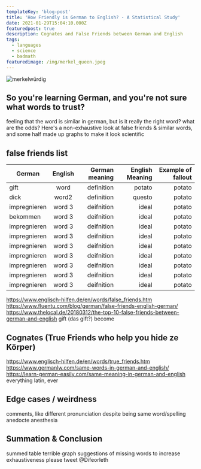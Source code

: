 ```yaml
---
templateKey: 'blog-post'
title: 'How Friendly is German to English? - A Statistical Study'
date: 2021-01-29T15:04:10.000Z
featuredpost: true
description: Cognates and False Friends between German and English
tags:
  - languages
  - science
  - badmath
featuredimage: /img/merkel_queen.jpeg
---
```


![merkelwürdig](/img/merkel_queen.jpeg)
>
## So you're learning German, and you're not sure what words to trust?
>
feeling that the word is similar in german, but is it really the right word? what are the odds?
Here's a non-exhaustive look at false friends & similar words, and some half made up graphs to make it look scientific

## false friends list
| German        | English       | German meaning  | English Meaning | Example of fallout |
| ------------- |:-------------:| ---------------:|----------------:|-------------------:|
| gift          | word          | definition      |      potato     |      potato        |
| dick          | word2         |   definition    |   questo        |      potato        |
| impregnieren  | word 3        |    deifnition   |   ideal         |      potato        |
| bekommen      | word 3        |    deifnition   |   ideal         |      potato        |
| impregnieren  | word 3        |    deifnition   |   ideal         |      potato        |
| impregnieren  | word 3        |    deifnition   |   ideal         |      potato        |
| impregnieren  | word 3        |    deifnition   |   ideal         |      potato        |
| impregnieren  | word 3        |    deifnition   |   ideal         |      potato        |
| impregnieren  | word 3        |    deifnition   |   ideal         |      potato        |
| impregnieren  | word 3        |    deifnition   |   ideal         |      potato        |
| impregnieren  | word 3        |    deifnition   |   ideal         |      potato        |

>
https://www.englisch-hilfen.de/en/words/false_friends.htm
https://www.fluentu.com/blog/german/false-friends-english-german/
https://www.thelocal.de/20180312/the-top-10-false-friends-between-german-and-english
 gift (das gift?)
become
>
## Cognates (True Friends who help you hide ze Körper)
https://www.englisch-hilfen.de/en/words/true_friends.htm
https://www.germanlw.com/same-words-in-german-and-english/
https://learn-german-easily.com/same-meaning-in-german-and-english
everything latin, ever
>
## Edge cases / weirdness
comments, like different pronunciation despite being same word/spelling
anedocte anesthesia
>
## Summation & Conclusion
summed table
terrible graph
suggestions of missing words to increase exhaustiveness please tweet @Difeorleth

>
